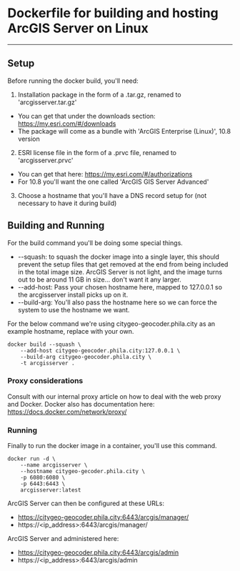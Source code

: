 # Dockerfile for building and hosting ArcGIS Server on Linux
----

## Setup

Before running the docker build, you'll need:

1. Installation package in the form of a .tar.gz, renamed to 'arcgisserver.tar.gz'
  * You can get that under the downloads section: https://my.esri.com/#/downloads
  * The package will come as a bundle with 'ArcGIS Enterprise (Linux)', 10.8 version

2. ESRI license file in the form of a .prvc file, renamed to 'arcgisserver.prvc'
  * You can get that here: https://my.esri.com/#/authorizations
  * For 10.8 you'll want the one called 'ArcGIS GIS Server Advanced'

3. Choose a hostname that you'll have a DNS record setup for (not necessary to have it during build)

## Building and Running

For the build command you'll be doing some special things.
 * --squash: to squash the docker image into a single layer, this should prevent the setup files that get removed at the end from being included in the total image size. ArcGIS Server is not light, and the image turns out to be around 11 GB in size... don't want it any larger.
 * --add-host: Pass your chosen hostname here, mapped to 127.0.0.1 so the arcgisserver install picks up on it.
 * --build-arg: You'll also pass the hostname here so we can force the system to use the hostname we want.

For the below command we're using citygeo-geocoder.phila.city as an example hostname, replace with your own.

```
docker build --squash \
    --add-host citygeo-geocoder.phila.city:127.0.0.1 \
    --build-arg citygeo-geocoder.phila.city \
    -t arcgisserver .
```

### Proxy considerations
Consult with our internal proxy article on how to deal with the web proxy and Docker. Docker also has documentation here:
https://docs.docker.com/network/proxy/

### Running
Finally to run the docker image in a container, you'll use this command.
```
docker run -d \
    --name arcgisserver \
    --hostname citygeo-gecoder.phila.city \    
    -p 6080:6080 \
    -p 6443:6443 \
    arcgisserver:latest
```

ArcGIS Server can then be configured at these URLs:
 * https://citygeo-geocoder.phila.city:6443/arcgis/manager/
 * https://<ip_address>:6443/arcgis/manager/

ArcGIS Server and administered here:
 * https://citygeo-geocoder.phila.city:6443/arcgis/admin
 * https://<ip_address>:6443/arcgis/admin
